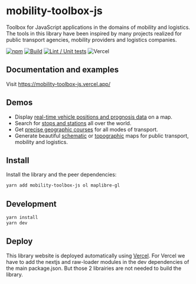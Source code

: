 # mobility-toolbox-js

Toolbox for JavaScript applications in the domains of mobility and logistics.
The tools in this library have been inspired by many projects realized for public transport agencies, mobility providers and logistics companies.

[![npm](https://img.shields.io/npm/v/mobility-toolbox-js.svg?style=flat-square)](https://www.npmjs.com/package/mobility-toolbox-js)
[![Build](https://github.com/geops/mobility-toolbox-js/workflows/Build/badge.svg)](https://github.com/geops/mobility-toolbox-js/actions?query=workflow%3ABuild)
[![Lint / Unit tests](https://github.com/geops/mobility-toolbox-js/workflows/Lint%20/%20Unit%20tests/badge.svg)](https://github.com/geops/mobility-toolbox-js/actions?query=workflow%3ALint%20/%20Unit%20tests)
![Vercel](https://vercelbadge.vercel.app/api/geops/mobility-toolbox-js)

## Documentation and examples

Visit https://mobility-toolbox-js.vercel.app/

## Demos

* Display [real-time vehicle positions and prognosis data](https://mobility.portal.geops.io) on a map.
* Search for [stops and stations](https://maps.trafimage.ch) all over the world.
* Get [precise geographic courses](https://routing-demo.geops.io/) for all modes of transport.
* Generate beautiful [schematic](https://mobility.portal.geops.io/world.geops.networkplans) or [topographic](https://mobility.portal.geops.io) maps for public transport, mobility and logistics.

## Install

Install the library and the peer dependencies:

```bash
yarn add mobility-toolbox-js ol maplibre-gl
```

## Development

```bash
yarn install
yarn dev
```

## Deploy

This library website is deployed automatically using [Vercel](https://vercel.com/geops).
For Vercel we have to add the nextjs and raw-loader modules in the dev dependencies of the main package.json.
But those 2 librairies are not needed to build the library.

